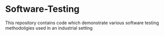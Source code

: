 # Software-Testing

This repository contains code which demonstrate various software testing methodoligies used in an industrial setting
